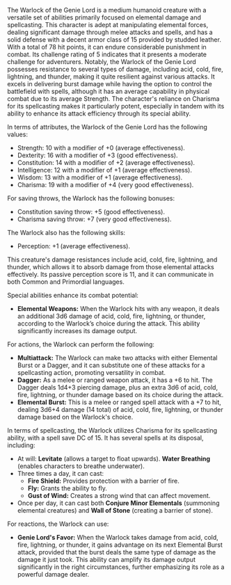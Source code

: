 The Warlock of the Genie Lord is a medium humanoid creature with a versatile set of abilities primarily focused on elemental damage and spellcasting. This character is adept at manipulating elemental forces, dealing significant damage through melee attacks and spells, and has a solid defense with a decent armor class of 15 provided by studded leather. With a total of 78 hit points, it can endure considerable punishment in combat. Its challenge rating of 5 indicates that it presents a moderate challenge for adventurers. Notably, the Warlock of the Genie Lord possesses resistance to several types of damage, including acid, cold, fire, lightning, and thunder, making it quite resilient against various attacks. It excels in delivering burst damage while having the option to control the battlefield with spells, although it has an average capability in physical combat due to its average Strength. The character's reliance on Charisma for its spellcasting makes it particularly potent, especially in tandem with its ability to enhance its attack efficiency through its special ability.

In terms of attributes, the Warlock of the Genie Lord has the following values:
- Strength: 10 with a modifier of +0 (average effectiveness).
- Dexterity: 16 with a modifier of +3 (good effectiveness).
- Constitution: 14 with a modifier of +2 (average effectiveness).
- Intelligence: 12 with a modifier of +1 (average effectiveness).
- Wisdom: 13 with a modifier of +1 (average effectiveness).
- Charisma: 19 with a modifier of +4 (very good effectiveness).

For saving throws, the Warlock has the following bonuses:
- Constitution saving throw: +5 (good effectiveness).
- Charisma saving throw: +7 (very good effectiveness).

The Warlock also has the following skills:
- Perception: +1 (average effectiveness).

This creature's damage resistances include acid, cold, fire, lightning, and thunder, which allows it to absorb damage from those elemental attacks effectively. Its passive perception score is 11, and it can communicate in both Common and Primordial languages.

Special abilities enhance its combat potential:
- **Elemental Weapons:** When the Warlock hits with any weapon, it deals an additional 3d6 damage of acid, cold, fire, lightning, or thunder, according to the Warlock’s choice during the attack. This ability significantly increases its damage output.

For actions, the Warlock can perform the following:
- **Multiattack:** The Warlock can make two attacks with either Elemental Burst or a Dagger, and it can substitute one of these attacks for a spellcasting action, promoting versatility in combat.
- **Dagger:** As a melee or ranged weapon attack, it has a +6 to hit. The Dagger deals 1d4+3 piercing damage, plus an extra 3d6 of acid, cold, fire, lightning, or thunder damage based on its choice during the attack.
- **Elemental Burst:** This is a melee or ranged spell attack with a +7 to hit, dealing 3d6+4 damage (14 total) of acid, cold, fire, lightning, or thunder damage based on the Warlock's choice.

In terms of spellcasting, the Warlock utilizes Charisma for its spellcasting ability, with a spell save DC of 15. It has several spells at its disposal, including:
- At will: **Levitate** (allows a target to float upwards). **Water Breathing** (enables characters to breathe underwater).
- Three times a day, it can cast:
  - **Fire Shield:** Provides protection with a barrier of fire.
  - **Fly:** Grants the ability to fly.
  - **Gust of Wind:** Creates a strong wind that can affect movement.
- Once per day, it can cast both **Conjure Minor Elementals** (summoning elemental creatures) and **Wall of Stone** (creating a barrier of stone).

For reactions, the Warlock can use:
- **Genie Lord's Favor:** When the Warlock takes damage from acid, cold, fire, lightning, or thunder, it gains advantage on its next Elemental Burst attack, provided that the burst deals the same type of damage as the damage it just took. This ability can amplify its damage output significantly in the right circumstances, further emphasizing its role as a powerful damage dealer.